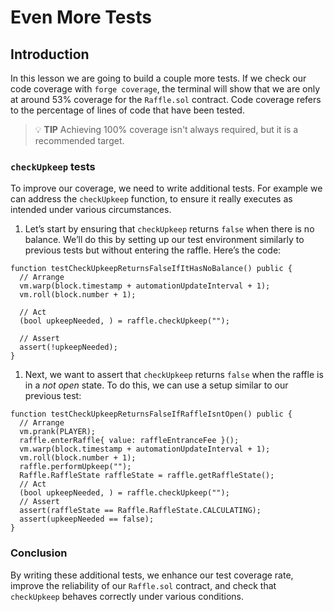 # Even More Tests

## Introduction

In this lesson we are going to build a couple more tests. If we check our code coverage with `forge coverage`, the terminal will show that we are only at around 53% coverage for the `Raffle.sol` contract. Code coverage refers to the percentage of lines of code that have been tested.

> 💡 **TIP**
> Achieving 100% coverage isn't always required, but it is a recommended target.

### `checkUpkeep` tests

To improve our coverage, we need to write additional tests. For example we can address the `checkUpkeep` function, to ensure it really executes as intended under various circumstances.

1. Let’s start by ensuring that `checkUpkeep` returns `false` when there is no balance. We’ll do this by setting up our test environment similarly to previous tests but without entering the raffle. Here’s the code:

```solidity
function testCheckUpkeepReturnsFalseIfItHasNoBalance() public {
  // Arrange
  vm.warp(block.timestamp + automationUpdateInterval + 1);
  vm.roll(block.number + 1);

  // Act
  (bool upkeepNeeded, ) = raffle.checkUpkeep("");

  // Assert
  assert(!upkeepNeeded);
}
```

1. Next, we want to assert that `checkUpkeep` returns `false` when the raffle is in a _not open_ state. To do this, we can use a setup similar to our previous test:

```solidity
function testCheckUpkeepReturnsFalseIfRaffleIsntOpen() public {
  // Arrange
  vm.prank(PLAYER);
  raffle.enterRaffle{ value: raffleEntranceFee }();
  vm.warp(block.timestamp + automationUpdateInterval + 1);
  vm.roll(block.number + 1);
  raffle.performUpkeep("");
  Raffle.RaffleState raffleState = raffle.getRaffleState();
  // Act
  (bool upkeepNeeded, ) = raffle.checkUpkeep("");
  // Assert
  assert(raffleState == Raffle.RaffleState.CALCULATING);
  assert(upkeepNeeded == false);
}
```

### Conclusion

By writing these additional tests, we enhance our test coverage rate, improve the reliability of our `Raffle.sol` contract, and check that `checkUpkeep` behaves correctly under various conditions.
